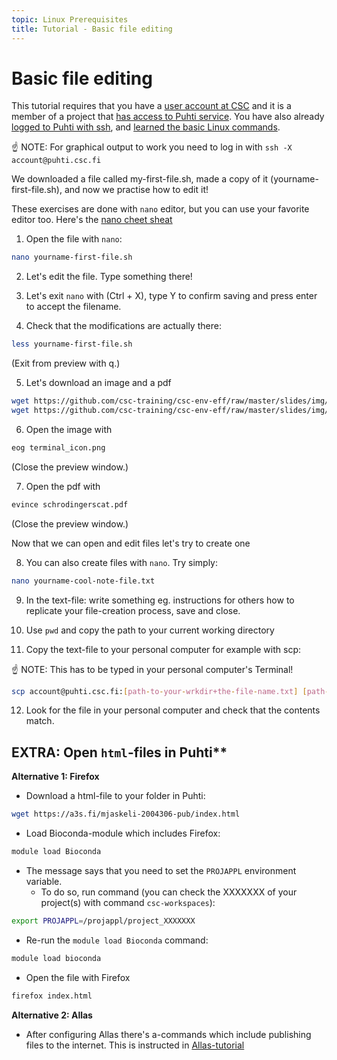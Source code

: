 ```yaml
---
topic: Linux Prerequisites
title: Tutorial - Basic file editing
---
```

# Basic file editing

This tutorial requires that you have a [user account at CSC](https://docs.csc.fi/accounts/how-to-create-new-user-account/)
and it is a member of a project that [has access to Puhti service](https://docs.csc.fi/accounts/how-to-add-service-access-for-project/).
You have also already [logged to Puhti with ssh](https://csc-training.github.io/csc-env-eff/hands-on/connecting/ssh-puhti.html), and [learned the basic Linux commands](https://csc-training.github.io/csc-env-eff/hands-on/linux_prerequisites/basic-linux-commands.html).

☝️ NOTE: For graphical output to work you need to log in with `ssh -X account@puhti.csc.fi`

We downloaded a file called my-first-file.sh, made a copy of it (yourname-first-file.sh), and now we practise how to edit it!

These exercises are done with `nano` editor, but you can use your favorite editor too.
Here's the [nano cheet sheat](https://www.nano-editor.org/dist/latest/cheatsheet.html) 

1. Open the file with `nano`:
```bash
nano yourname-first-file.sh
```

2. Let's edit the file. Type something there!

3. Let's exit `nano` with (Ctrl + X), type Y to confirm saving and press enter to accept the filename.

4. Check that the modifications are actually there:
```bash
less yourname-first-file.sh
```
(Exit from preview with q.)

5. Let's download an image and a pdf
```bash
wget https://github.com/csc-training/csc-env-eff/raw/master/slides/img/terminal_icon.png
wget https://github.com/csc-training/csc-env-eff/raw/master/slides/img/schrodingerscat.pdf
```

6. Open the image with
```bash
eog terminal_icon.png
```
(Close the preview window.)

7. Open the pdf with
```bash
evince schrodingerscat.pdf
```
(Close the preview window.)

Now that we can open and edit files let's try to create one

8. You can also create files with `nano`. Try simply:
```bash
nano yourname-cool-note-file.txt
```

9. In the text-file: write something eg. instructions for others how to replicate your file-creation process, save and close.

10. Use `pwd` and copy the path to your current working directory

11. Copy the text-file to your personal computer for example with scp:

☝️ NOTE: This has to be typed in your personal computer's Terminal!

```bash
scp account@puhti.csc.fi:[path-to-your-wrkdir+the-file-name.txt] [path-to-local-folder-in-your-PC]
```

12. Look for the file in your personal computer and check that the contents match.

## EXTRA: Open `html`-files in Puhti**  
**Alternative 1: Firefox**  
- Download a html-file to your folder in Puhti:
```bash
wget https://a3s.fi/mjaskeli-2004306-pub/index.html
```
- Load Bioconda-module which includes Firefox:
```bash
module load Bioconda
```
- The message says that you need to set the `PROJAPPL` environment variable.
    - To do so, run command (you can check the XXXXXXX of your project(s) with command `csc-workspaces`):
```bash
export PROJAPPL=/projappl/project_XXXXXXX
```
- Re-run the ```module load Bioconda``` command:
```bash
module load bioconda
```
- Open the file with Firefox
```bash
firefox index.html
```

**Alternative 2: Allas**  
- After configuring Allas there's a-commands which include publishing files to the internet. This is instructed in [Allas-tutorial](https://csc-training.github.io/csc-env-eff/hands-on/allas/tutorial_allas-file-transfer.html)